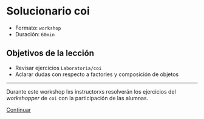 # Solucionario coi

* Formato: `workshop`
* Duración: `60min`

## Objetivos de la lección

* Revisar ejercicios `Laboratoria/coi`
* Aclarar dudas con respecto a factories y composición de objetos

***

Durante este workshop lxs instructorxs resolverán los ejercicios del
_workshopper_ de `coi` con la participación de las alumnas.

[Continuar](../10-game-fp/01-hacking.md)
